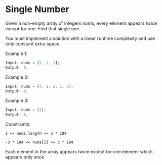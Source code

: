 # Single Number

Given a non-empty array of integers nums, every element appears twice except for one. Find that single one.

You must implement a solution with a linear runtime complexity and use only constant extra space.

Example 1:

```js
Input: nums = [2, 2, 1];
Output: 1;
```

Example 2:

```js
Input: nums = [4, 1, 2, 1, 2];
Output: 4;
```

Example 3:

```js
Input: nums = [1];
Output: 1;
```

Constraints:

`1 <= nums.length <= 3 * 104`

`-3 * 104 <= nums[i] <= 3 * 104`

Each element in the array appears twice except for one element which appears only once
